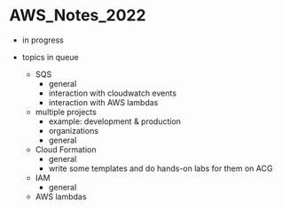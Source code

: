 # AWS_Notes_2022

- in progress

- topics in queue
  - SQS
    - general
    - interaction with cloudwatch events
    - interaction with AWS lambdas
  - multiple projects
    - example: development & production
    - organizations
    - general
  - Cloud Formation
    - general
    - write some templates and do hands-on labs for them on ACG
  - IAM
    - general
  - AWS lambdas
